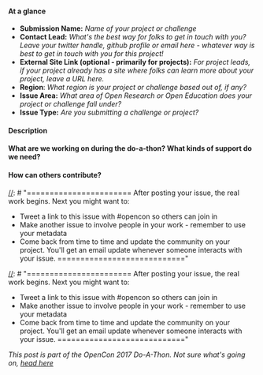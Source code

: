 
[//]: # "=======================
Even if you know Github well, we suggest you read this. Anything between these lines you can leave or delete, as they won't display anyway when you post (you can check this via Preview changes). They're here to help you complete issues quickly and in a way that will help other participants. If you're posting a new project, or challenge. We suggest you fill out the Google Forms first.
============================"

#### At a glance

[//]: # "=======================
Please paste the metadata you received after submitting your project or challenge in your Google Form exactly as we sent it to you. You can delete what's there now, it's just there
============================"

* **Submission Name:** _Name of your project or challenge_
* **Contact Lead:** _What's the best way for folks to get in touch with you? Leave your twitter handle, github profile or email here - whatever way is best to get in touch with you for this project!_
* **External Site Link (optional - primarily for projects):** _For project leads, if your project already has a site where folks can learn more about your project, leave a URL here._
* **Region**: _What region is your project or challenge based out of, if any?_
* **Issue Area:** _What area of Open Research or Open Education does your project or challenge fall under?_
* **Issue Type:** _Are you submitting a challenge or project?_

#### Description
[//]: # "=======================
Insert a paragraph providing more context for your project or challenge focuses on. For project leads, this is a good place to give some broader context about your project—beyond the scope of the do-a-thon.
============================"

#### What are we working on during the do-a-thon? What kinds of support do we need?
[//]: # "=======================
For those leading projects, please give some more information about what type of support you are specifically looking to get done during the do-a-thon day.
Note: Challenge leads will not need to fill out this section and can remove it.
============================"

####  How can others contribute?
[//]: # "=======================
Please include contributing guidelines here. Let folks know how they get in contact with you, and what the best way to contribute to the project or challenge is. E.g. if you are a challenge lead, give some context on what design thinking tools you'll be using, and how other folks can update their ideas onto the thread.
============================"

[//]: # "=======================
After posting your issue, the real work begins. Next you might want to:
* Tweet a link to this issue with #opencon so others can join in
* Make another issue to involve people in your work - remember to use your metadata
* Come back from time to time and update the community on your project.
You'll get an email update whenever someone interacts with your issue.
============================"

[//]: # "=======================
After posting your issue, the real work begins. Next you might want to:
* Tweet a link to this issue with #opencon so others can join in
* Make another issue to involve people in your work - remember to use your metadata
* Come back from time to time and update the community on your project.
You'll get an email update whenever someone interacts with your issue.
============================"

_This post is part of the OpenCon 2017 Do-A-Thon. Not sure what's going on, [head here](doathon.opencon2017.org)_
